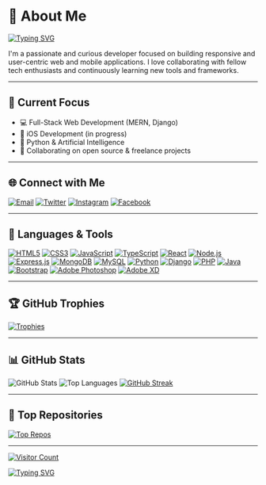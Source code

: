 # 💫 About Me

[![Typing SVG](https://readme-typing-svg.demolab.com?font=Fira+Code&pause=1000&color=0FF4F2&center=true&width=435&lines=Hi,+I'm+Thinker+😎+Full-Stack+Developer)](https://git.io/typing-svg)

I'm a passionate and curious developer focused on building responsive and user-centric web and mobile applications. I love collaborating with fellow tech enthusiasts and continuously learning new tools and frameworks.

---

## 🚀 Current Focus

- 💻 Full-Stack Web Development (MERN, Django)
- 📱 iOS Development (in progress)
- 🤖 Python & Artificial Intelligence
- 🤝 Collaborating on open source & freelance projects

---

## 🌐 Connect with Me

[![Email](https://img.shields.io/badge/Gmail-Thinkerb429@gmail.com-red?style=for-the-badge&logo=gmail&logoColor=white)](mailto:thinkerb429@gmail.com)
[![Twitter](https://img.shields.io/badge/Twitter-@thinker254-1DA1F2?style=for-the-badge&logo=twitter&logoColor=white)](https://twitter.com/thinker254)
[![Instagram](https://img.shields.io/badge/Instagram-@vincenttux-E4405F?style=for-the-badge&logo=instagram&logoColor=white)](https://instagram.com/vincenttux)
[![Facebook](https://img.shields.io/badge/Facebook-Thinker%20Wa%20Ithanga-1877F2?style=for-the-badge&logo=facebook&logoColor=white)](https://facebook.com/thinker.waithanga)

---

## 🧠 Languages & Tools

[![HTML5](https://img.shields.io/badge/HTML5-E34F26?style=for-the-badge&logo=html5&logoColor=white)]()
[![CSS3](https://img.shields.io/badge/CSS3-1572B6?style=for-the-badge&logo=css3&logoColor=white)]()
[![JavaScript](https://img.shields.io/badge/JavaScript-F7DF1E?style=for-the-badge&logo=javascript&logoColor=black)]()
[![TypeScript](https://img.shields.io/badge/TypeScript-007ACC?style=for-the-badge&logo=typescript&logoColor=white)]()
[![React](https://img.shields.io/badge/React-20232A?style=for-the-badge&logo=react&logoColor=61DAFB)]()
[![Node.js](https://img.shields.io/badge/Node.js-339933?style=for-the-badge&logo=nodedotjs&logoColor=white)]()
[![Express.js](https://img.shields.io/badge/Express.js-404D59?style=for-the-badge&logo=express&logoColor=white)]()
[![MongoDB](https://img.shields.io/badge/MongoDB-4EA94B?style=for-the-badge&logo=mongodb&logoColor=white)]()
[![MySQL](https://img.shields.io/badge/MySQL-00758F?style=for-the-badge&logo=mysql&logoColor=white)]()
[![Python](https://img.shields.io/badge/Python-3776AB?style=for-the-badge&logo=python&logoColor=white)]()
[![Django](https://img.shields.io/badge/Django-092E20?style=for-the-badge&logo=django&logoColor=white)]()
[![PHP](https://img.shields.io/badge/PHP-777BB4?style=for-the-badge&logo=php&logoColor=white)]()
[![Java](https://img.shields.io/badge/Java-ED8B00?style=for-the-badge&logo=openjdk&logoColor=white)]()
[![Bootstrap](https://img.shields.io/badge/Bootstrap-563D7C?style=for-the-badge&logo=bootstrap&logoColor=white)]()
[![Adobe Photoshop](https://img.shields.io/badge/Photoshop-31A8FF?style=for-the-badge&logo=adobephotoshop&logoColor=white)]()
[![Adobe XD](https://img.shields.io/badge/AdobeXD-FF61F6?style=for-the-badge&logo=adobexd&logoColor=white)]()

---

## 🏆 GitHub Trophies

[![Trophies](https://github-profile-trophy.vercel.app/?username=Thinker18624&theme=gruvbox&margin-w=15&no-frame=true)](https://github.com/ryo-ma/github-profile-trophy)

---

## 📊 GitHub Stats

![GitHub Stats](https://github-readme-stats.vercel.app/api?username=Thinker18624&theme=radical&show_icons=true&hide_border=false&count_private=true)
![Top Languages](https://github-readme-stats.vercel.app/api/top-langs/?username=Thinker18624&theme=radical&layout=compact&hide_border=false)
[![GitHub Streak](https://streak-stats.demolab.com?user=Thinker18624&theme=hacker&hide_border=false)](https://git.io/streak-stats)

---

## 📌 Top Repositories

[![Top Repos](https://github-contributor-stats.vercel.app/api?username=Thinker18624&limit=5&theme=tokyonight&combine_all_yearly_contributions=true)](https://github.com/Thinker18624)

---

[![Visitor Count](https://visitcount.itsvg.in/api?id=Thinker18624&icon=5&color=0)](https://visitcount.itsvg.in)

[![Typing SVG](https://readme-typing-svg.demolab.com?font=Fira+Code&pause=1000&color=0FF4F2&center=true&width=435&lines=Thanks+for+visiting!+Follow+for+more+😄)](https://git.io/typing-svg)

<!-- Custom-designed with ❤️ by Thinker -->
